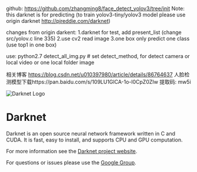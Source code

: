 github: https://github.com/zhangming8/face_detect_yolov3/tree/init
Note:
this darknet is for predicting (to train yolov3-tiny/yolov3 model please use origin darknet http://pjreddie.com/darknet)

changes from origin darkent:
1.darknet for test, add present_list (change src/yolov.c line 335)
2.use cv2 read image
3.one box only predict one class (use top1 in one box)

use:
python2.7 detect_all_img.py # set detect_method, for detect camera or local video or one local folder image

相关博客
https://blog.csdn.net/u010397980/article/details/86764637
人脸检测模型下载https://pan.baidu.com/s/109LU1GlCA-1o-l0CpZ0ZIw 提取码: mw5i





![Darknet Logo](http://pjreddie.com/media/files/darknet-black-small.png)

# Darknet #
Darknet is an open source neural network framework written in C and CUDA. It is fast, easy to install, and supports CPU and GPU computation.

For more information see the [Darknet project website](http://pjreddie.com/darknet).

For questions or issues please use the [Google Group](https://groups.google.com/forum/#!forum/darknet).

